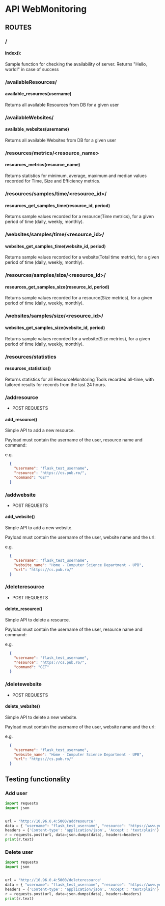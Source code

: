 # API WebMonitoring
## ROUTES
### /
#### index():
Sample function for checking the availability of server. Returns "Hello, world!" in case of success

### /availableResources/<username>
#### available_resources(username)
Returns all available Resources from DB for a given user

### /availableWebsites/<username>
#### available_websites(username)
Returns all available Websites from DB for a given user

### /resources/metrics/<resource_name>
#### resources_metrics(resource_name)
Returns statistics for minimum, average, maximum and median values recorded for Time, Size and Efficiency metrics.

### /resources/samples/time/<resource_id>/<period>
#### resources_get_samples_time(resource_id, period)
Returns sample values recorded for a resource(Time metrics), for a given period of time (daily, weekly, monthly).

### /websites/samples/time/<resource_id>/<period>
#### websites_get_samples_time(website_id, period)
Returns sample values recorded for a website(Total time metric), for a given period of time (daily, weekly, monthly).

### /resources/samples/size/<resource_id>/<period>
#### resources_get_samples_size(resource_id, period)
Returns sample values recorded for a resource(Size metrics), for a given period of time (daily, weekly, monthly).

### /websites/samples/size/<resource_id>/<period>
#### websites_get_samples_size(website_id, period)
Returns sample values recorded for a website(Size metrics), for a given period of time (daily, weekly, monthly).


### /resources/statistics
#### resources_statistics()
Returns statistics for all ResourceMonitoring Tools recorded all-time, with tailored results for records from the last 24 hours.

### /addresource
- POST REQUESTS
#### add_resource()
Simple API to add a new resource.

Payload must contain the username of the user, resource name and command:

e.g.
```json
  {
    "username": "flask_test_username",
    "resource": "https://cs.pub.ro/",
    "command": "GET"
  }
```

### /addwebsite
- POST REQUESTS
#### add_website()
Simple API to add a new website.

Payload must contain the username of the user, website name and the url:

e.g.
```json
  {
    "username": "flask_test_username",
    "website_name": "Home - Computer Science Department - UPB",
    "url": "https://cs.pub.ro/"
  }
```


### /deleteresource
- POST REQUESTS
#### delete_resource()
Simple API to delete a resource.

Payload must contain the username of the user, resource name and command:

e.g.
```json
  {
    "username": "flask_test_username",
    "resource": "https://cs.pub.ro/",
    "command": "GET"
  }
```


### /deletewebsite
- POST REQUESTS
#### delete_website()
Simple API to delete a new website.

Payload must contain the username of the user, website name and the url:

e.g.
```json
  {
    "username": "flask_test_username",
    "website_name": "Home - Computer Science Department - UPB",
    "url": "https://cs.pub.ro/"
  }
```


## Testing functionality
### Add user
```python
import requests
import json


url = 'http://10.96.0.4:5000/addresource'
data = { "username": "flask_test_username", "resource": "https://www.youtube.com/", "command": "GET" }
headers = {'Content-type': 'application/json', 'Accept': 'text/plain'}
r = requests.post(url, data=json.dumps(data), headers=headers)
print(r.text)
```


### Delete user
```python
import requests
import json


url = 'http://10.96.0.4:5000/deleteresource'
data = { "username": "flask_test_username", "resource": "https://www.youtube.com/", "command": "GET" }
headers = {'Content-type': 'application/json', 'Accept': 'text/plain'}
r = requests.post(url, data=json.dumps(data), headers=headers)
print(r.text)
```

